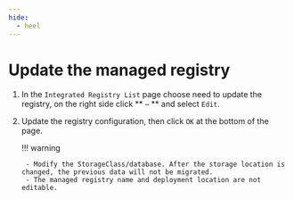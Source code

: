 ```yaml
---
hide:
  - heel
---
```


# Update the managed registry

1. In the `Integrated Registry List` page choose need to update the registry, on the right side click ** `⋯` ** and select `Edit`.

    <!--![]()screenshots-->

2. Update the registry configuration, then click `OK` at the bottom of the page.

    !!! warning

        - Modify the StorageClass/database. After the storage location is changed, the previous data will not be migrated.
        - The managed registry name and deployment location are not editable.

    <!--![]()screenshots-->
